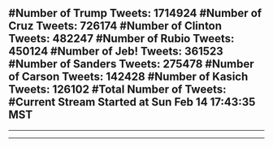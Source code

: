 #Number of Trump Tweets: 1714924
#Number of Cruz Tweets: 726174
#Number of Clinton Tweets: 482247
#Number of Rubio Tweets: 450124
#Number of Jeb! Tweets: 361523
#Number of Sanders Tweets: 275478
#Number of Carson Tweets: 142428
#Number of Kasich Tweets: 126102
#Total Number of Tweets:  
#Current Stream Started at Sun Feb 14 17:43:35 MST
---
---
---
